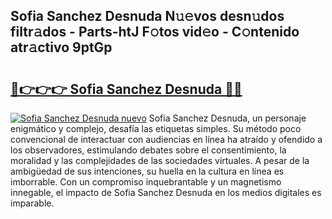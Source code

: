 ## Sofia Sanchez Desnuda N𝚞𝚎vos desn𝚞dos filtr𝚊dos - Parts-htJ F𝚘tos vid𝚎o - C𝚘ntenido atr𝚊ctivo 9ptGp

# <h2><a href="http://mbczd6.tromn.icu/?c=Sofia+Sanchez+Desnuda">🔗👉👉👉 Sofia Sanchez Desnuda 🔗🔗</a></h2>

[![Sofia Sanchez Desnuda nuevo](https://i.imgur.com/pEAQMta.gif)](http://mbczd6.tromn.icu/?c=Sofia+Sanchez+Desnuda)
Sofia Sanchez Desnuda, un personaje enigmático y complejo, desafía las etiquetas simples. Su método poco convencional de interactuar con audiencias en línea ha atraído y ofendido a los observadores, estimulando debates sobre el consentimiento, la moralidad y las complejidades de las sociedades virtuales. A pesar de la ambigüedad de sus intenciones, su huella en la cultura en línea es imborrable. Con un compromiso inquebrantable y un magnetismo innegable, el impacto de Sofia Sanchez Desnuda en los medios digitales es imparable.
